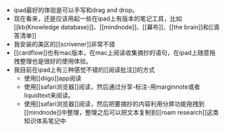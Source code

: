 - ipad最好的体验是可以手写和drag and drop。
- 现在看来，还是应该用起一些在ipad上有版本的笔记工具，比如[[kb(Knowledge database)]]、[[mindnode]]、[[幕布]]、[[the brain]]和[[滴答清单]]
- 我安装的美区的[[scrivener]]非常不错
- [[cardflow]]也有mac版本，在mac上阅读收集摘抄的语句，在ipad上随意拖拽整理也是很好的使用体验。
- 我目前在ipad上有三种感觉不错的[[阅读批注]]的方式
    - 使用[[diigo]]app阅读
    - 使用[[safari浏览器]]阅读，然后通过分享-标注-用marginnote或者liquidtext来阅读。
    - 使用[[safari浏览器]]阅读，然后把要摘抄的内容利用分屏功能拖拽到[[mindnode]]中整理，整理之后可以把文本复制到[[roam research]]这类知识体系笔记中
